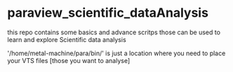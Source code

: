 # paraview_scientific_dataAnalysis
this repo contains some basics and advance scritps those can be used to learn and explore Scientific data analysis

'/home/metal-machine/para/bin/' is just a location where you need to place your VTS files [those you want to analyse]
